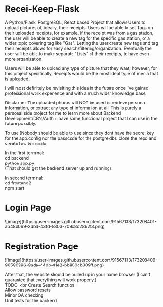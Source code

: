 # Recei-Keep-Flask

A Python/Flask, PostgreSQL, React based Project that allows Users to upload pictures of, ideally, their receipts. Users will be able to set Tags on their uploaded receipts, for example, if the receipt was from a gas station, the user will be able to create a new tag for the specific gas station, or a wider topic covering tag like "Gas". Letting the user create new tags and tag their receipts allows for easy search/filtering/organization. Eventually the user will be able to make separate "Lists" of their receipts, to have even more organization.

Users will be able to upload any type of picture that they want, however, for this project specifically, Receipts would be the most ideal type of media that is uploaded.

I will most definitely be revisiting this idea in the future once I've gained professional work experience and with a much wider knowledge base.

Disclaimer The uploaded photos will NOT be used to retrieve personal information, or extract any type of information at all. This is purely a personal side project for me to learn more about Backend Development/DB's/Auth + have some functional project that I can use in the future possibly.

To use (Nobody should be able to use since they dont have the secret key for the app.config nor the passcode for the postgre db):
clone the repo and create two terminals

In the first terminal: <br>
cd backend <br>
python app.py <br>
(That should get the backend server up and running)

In second terminal: <br>
cd frontend2 <br>
npm start <br> 


<h1> Login Page </h1>
![image](https://user-images.githubusercontent.com/91567133/173208401-ab48d069-2db4-43fd-9803-709c8c2862f3.png)

<h1> Registration Page </h1>
![image](https://user-images.githubusercontent.com/91567133/173208409-96580396-8ade-44db-81e2-bb800cb309ff.png)



After that, the website should be pulled up in your home browser (I can't guarantee that everything will work properly.) <br>
TODO: <br
Create Search function <br>
Allow password resets <br>
Minor QA checking <br>
Unit tests for the backend <br>
